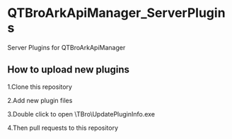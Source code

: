 # QTBroArkApiManager_ServerPlugins
Server Plugins for QTBroArkApiManager

## How to upload new plugins
1.Clone this repository

2.Add new plugin files

3.Double click to open \TBro\UpdatePluginInfo.exe

4.Then pull requests to this repository

